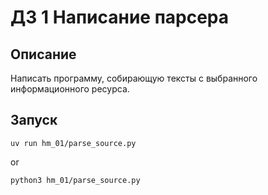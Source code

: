 # ДЗ 1 Написание парсера
## Описание
Написать программу, собирающую тексты с выбранного информационного ресурса.

## Запуск
```commandline
uv run hm_01/parse_source.py 
```
or
```commandline
python3 hm_01/parse_source.py 
```